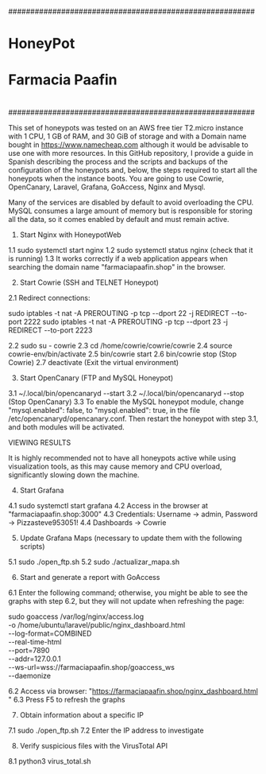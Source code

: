 ########################################################
#                                                      #
#			HoneyPot                                         #
#		     Farmacia Paafin                               #
#                                                      #
########################################################

This set of honeypots was tested on an AWS free tier T2.micro instance with 1 CPU, 1 GB of RAM, and 30 GiB of storage and with a Domain name bought in https://www.namecheap.com although it would be advisable to use one with more resources. In this GitHub repository, I 
provide a guide in Spanish describing the process and the scripts and backups of the configuration of the honeypots and, below, the steps required to start all the honeypots when the instance boots. You are going to use Cowrie, OpenCanary, Laravel, Grafana, GoAccess, Nginx and Mysql.

Many of the services are disabled by default to avoid overloading the CPU. MySQL consumes a large amount of memory but is responsible for storing all the data, so it comes enabled by default and must remain active.

1. Start Nginx with HoneypotWeb

1.1 sudo systemctl start nginx
1.2 sudo systemctl status nginx (check that it is running)
1.3 It works correctly if a web application appears when searching the domain name "farmaciapaafin.shop" in the browser.

2. Start Cowrie (SSH and TELNET Honeypot)

2.1 Redirect connections:

sudo iptables -t nat -A PREROUTING -p tcp --dport 22 -j REDIRECT --to-port 2222
sudo iptables -t nat -A PREROUTING -p tcp --dport 23 -j REDIRECT --to-port 2223

2.2 sudo su - cowrie
2.3 cd /home/cowrie/cowrie/cowrie
2.4 source cowrie-env/bin/activate
2.5 bin/cowrie start
2.6 bin/cowrie stop (Stop Cowrie)
2.7 deactivate (Exit the virtual environment)

3. Start OpenCanary (FTP and MySQL Honeypot)

3.1 ~/.local/bin/opencanaryd --start
3.2 ~/.local/bin/opencanaryd --stop (Stop OpenCanary)
3.3 To enable the MySQL honeypot module, change "mysql.enabled": false, to "mysql.enabled": true, in the file /etc/opencanaryd/opencanary.conf. Then restart the honeypot with step 3.1, and both modules will be activated.

VIEWING RESULTS

It is highly recommended not to have all honeypots active while using visualization tools, as this may cause memory and CPU overload, significantly slowing down the machine.

4. Start Grafana

4.1 sudo systemctl start grafana
4.2 Access in the browser at "farmaciapaafin.shop:3000"
4.3 Credentials: Username → admin, Password → Pizzasteve953051!
4.4 Dashboards → Cowrie

5. Update Grafana Maps (necessary to update them with the following scripts)

5.1 sudo ./open_ftp.sh
5.2 sudo ./actualizar_mapa.sh

6. Start and generate a report with GoAccess

6.1 Enter the following command; otherwise, you might be able to see the graphs with step 6.2, but they will not update when refreshing the page:

sudo goaccess /var/log/nginx/access.log \
  -o /home/ubuntu/laravel/public/nginx_dashboard.html \
  --log-format=COMBINED \
  --real-time-html \
  --port=7890 \
  --addr=127.0.0.1 \
  --ws-url=wss://farmaciapaafin.shop/goaccess_ws \
  --daemonize


6.2 Access via browser: "https://farmaciapaafin.shop/nginx_dashboard.html
"
6.3 Press F5 to refresh the graphs

7. Obtain information about a specific IP

7.1 sudo ./open_ftp.sh
7.2 Enter the IP address to investigate

8. Verify suspicious files with the VirusTotal API

8.1 python3 virus_total.sh
